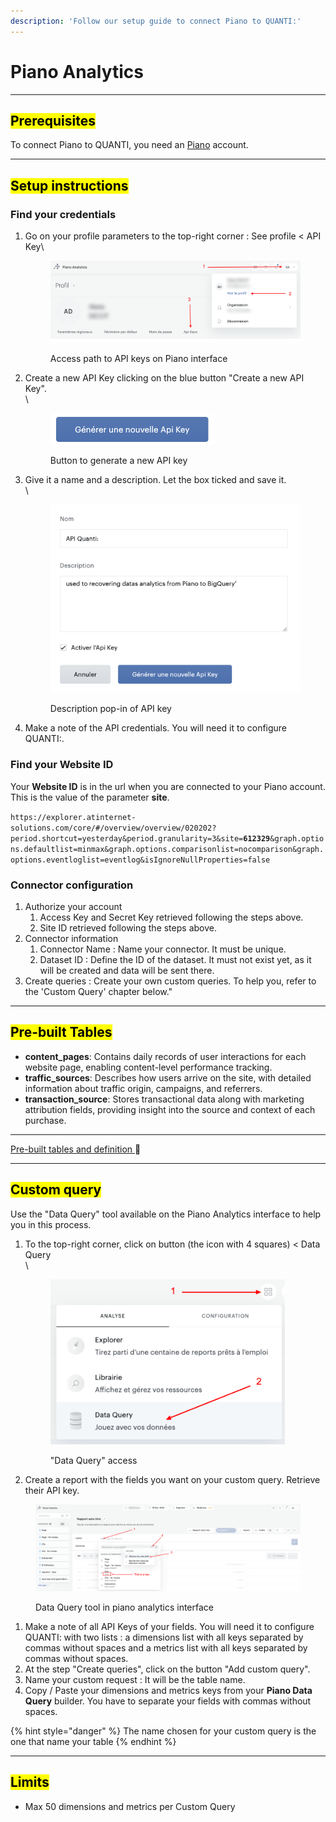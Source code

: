 ```yaml
---
description: 'Follow our setup guide to connect Piano to QUANTI:'
---
```


# Piano Analytics

***

## <mark style="background-color:yellow;">Prerequisites</mark>

To connect Piano to QUANTI, you need an [Piano](https://piano.io/fr/?utm_source=quanti.io\&utm_medium=partnership\&utlm_campaign=campaign=ecommerce-data-connector) account.

***

## <mark style="background-color:yellow;">Setup instructions</mark>

### Find your credentials

1.  Go on your profile parameters to the top-right corner : See profile < API Key\


    <figure><img src="../../content/en/docs/prologue/piano/piano1.png" alt="Access path to API keys on Piano interface"><figcaption><p>Access path to API keys on Piano interface<br></p></figcaption></figure>
2.  Create a new API Key clicking on the blue button "Create a new API Key".\
    \


    <figure><img src="../../content/en/docs/prologue/piano/piano2.png" alt="Button to generate a new API key on Piano interface" width="263"><figcaption><p>Button to generate a new API key</p></figcaption></figure>


3.  Give it a name and a description. Let the box ticked and save it.\
    \


    <figure><img src="../../content/en/docs/prologue/piano/piano3.png" alt="Description pop-in of API key in Piano interface" width="563"><figcaption><p>Description pop-in of API key</p></figcaption></figure>


4. Make a note of the API credentials. You will need it to configure QUANTI:.

### Find your Website ID

Your **Website ID** is in the url when you are connected to your Piano account. This is the value of the parameter **site**.

`https://explorer.atinternet-solutions.com/core/#/overview/overview/020202?period.shortcut=yesterday&period.granularity=3&site=`**`612329`**`&graph.options.defaultlist=minmax&graph.options.comparisonlist=nocomparison&graph.options.eventloglist=eventlog&isIgnoreNullProperties=false`

### Connector configuration

1. Authorize your account
   1. Access Key and Secret Key retrieved following the steps above.
   2. Site ID retrieved following the steps above.
2. Connector information
   1. Connector Name : Name your connector. It must be unique.
   2. Dataset ID : Define the ID of the dataset. It must not exist yet, as it will be created and data will be sent there.
3. Create queries : Create your own custom queries. To help you, refer to the 'Custom Query' chapter below."

***

## <mark style="background-color:yellow;">Pre-built Tables</mark>

* **content\_pages**: Contains daily records of user interactions for each website page, enabling content-level performance tracking.
* **traffic\_sources**: Describes how users arrive on the site, with detailed information about traffic origin, campaigns, and referrers.
* **transaction\_source**: Stores transactional data along with marketing attribution fields, providing insight into the source and context of each purchase.

***

[Pre-built tables and definition ](https://dbdiagram.io/e/684ae2df1dff20a534ca7171/684ae3f71dff20a534ca9d5f):link:[ ](https://dbdiagram.io/e/65c0ca08ac844320ae7740d3/67a5e256263d6cf9a06049b8)

***

## <mark style="background-color:yellow;">Custom query</mark>

Use the "Data Query" tool available on the Piano Analytics interface to help you in this process.

1.  To the top-right corner, click on button (the icon with 4 squares) < Data Query\
    \


    <figure><img src="../../content/en/docs/prologue/piano/piano4.png" alt="&#x22;Data Query&#x22; access" width="375"><figcaption><p>"Data Query" access</p></figcaption></figure>


2. Create a report with the fields you want on your custom query. Retrieve their API key.

<figure><img src="../../content/en/docs/prologue/piano/piano5.png" alt="Data Query tool in piano analytics interface"><figcaption><p>Data Query tool in piano analytics interface</p></figcaption></figure>



1. Make a note of all API Keys of your fields. You will need it to configure QUANTI: with two lists : a dimensions list with all keys separated by commas without spaces and a metrics list with all keys separated by commas without spaces.
2. At the step "Create queries", click on the button "Add custom query".
3. Name your custom request : It will be the table name.
4. Copy / Paste your dimensions and metrics keys from your **Piano Data Query** builder. You have to separate your fields with commas without spaces.

{% hint style="danger" %}
The name chosen for your custom query is the one that name your table
{% endhint %}

***

## <mark style="background-color:yellow;">Limits</mark>

* Max 50 dimensions and metrics per Custom Query
